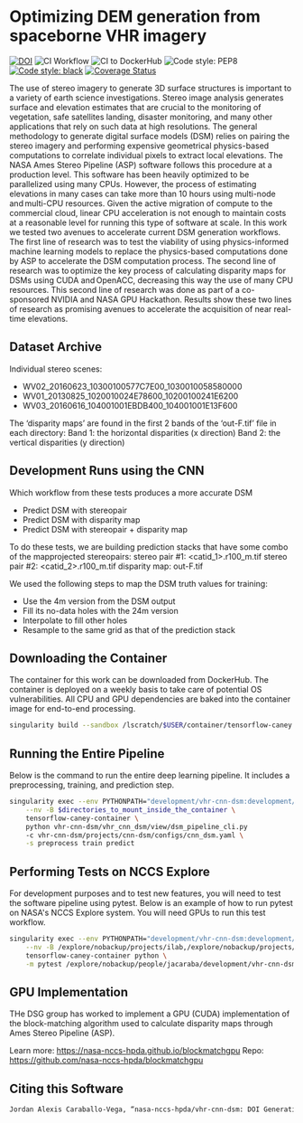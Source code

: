 # Optimizing DEM generation from spaceborne VHR imagery

[![DOI](https://zenodo.org/badge/600075861.svg)](https://zenodo.org/doi/10.5281/zenodo.10091998)
![CI Workflow](https://github.com/nasa-nccs-hpda/vhr-cnn-dsm/actions/workflows/ci.yml/badge.svg)
![CI to DockerHub ](https://github.com/nasa-nccs-hpda/vhr-cnn-dsm/actions/workflows/dockerhub.yml/badge.svg)
![Code style: PEP8](https://github.com/nasa-nccs-hpda/vhr-cnn-dsm/actions/workflows/lint.yml/badge.svg)
[![Code style: black](https://img.shields.io/badge/code%20style-black-000000.svg)](https://github.com/psf/black)
[![Coverage Status](https://coveralls.io/repos/github/nasa-nccs-hpda/vhr-cnn-dsm/badge.svg?branch=main)](https://coveralls.io/github/nasa-nccs-hpda/vhr-cnn-dsm?branch=main)

The use of stereo imagery to generate 3D surface structures is important to a variety of earth science investigations. Stereo image analysis generates surface and elevation estimates that are crucial to the monitoring of vegetation, safe satellites landing, disaster monitoring, and many other applications that rely on such data at high resolutions. The general methodology to generate digital surface models (DSM) relies on pairing the stereo imagery and performing expensive geometrical physics-based computations to correlate individual pixels to extract local elevations. The NASA Ames Stereo Pipeline (ASP) software follows this procedure at a production level. This software has been heavily optimized to be parallelized using many CPUs. However, the process of estimating elevations in many cases can take more than 10 hours using multi-node and multi-CPU resources. Given the active migration of compute to the commercial cloud, linear CPU acceleration is not enough to maintain costs at a reasonable level for running this type of software at scale. In this work we tested two avenues to accelerate current DSM generation workflows. The first line of research was to test the viability of using physics-informed machine learning models to replace the physics-based computations done by ASP to accelerate the DSM computation process. The second line of research was to optimize the key process of calculating disparity maps for DSMs using CUDA and OpenACC, decreasing this way the use of many CPU resources. This second line of research was done as part of a co-sponsored NVIDIA and NASA GPU Hackathon. Results show these two lines of research as promising avenues to accelerate the acquisition of near real-time elevations. 

## Dataset Archive

Individual stereo scenes:
  - WV02_20160623_10300100577C7E00_1030010058580000
  - WV01_20130825_1020010024E78600_10200100241E6200
  - WV03_20160616_104001001EBDB400_104001001E13F600
 
The ‘disparity maps’ are found in the first 2 bands of the ‘out-F.tif’ file in each directory:
Band 1: the horizontal disparities (x direction)
Band 2: the vertical disparities (y direction)

## Development Runs using the CNN
  
Which workflow from these tests produces a more accurate DSM

- Predict DSM with stereopair
- Predict DSM with disparity map
- Predict DSM with stereopair + disparity map
 
To do these tests, we are building prediction stacks that have some combo of the mapprojected stereopairs:
stereo pair #1: <catid_1>.r100_<res of left image>m.tif
stereo pair #2: <catid_2>.r100_<res of left image>m.tif
disparity map:  out-F.tif

We used the following steps to map the DSM truth values for training:
- Use the 4m version from the DSM output
- Fill its no-data holes with the 24m version
- Interpolate to fill other holes
- Resample to the same grid as that of the prediction stack

## Downloading the Container

The container for this work can be downloaded from DockerHub. The container is deployed on a weekly basis
to take care of potential OS vulnerabilities. All CPU and GPU dependencies are baked into the container image
for end-to-end processing.

```bash
singularity build --sandbox /lscratch/$USER/container/tensorflow-caney docker://nasanccs/tensorflow-caney:latest
```

## Running the Entire Pipeline

Below is the command to run the entire deep learning pipeline. It includes a preprocessing, training, and 
prediction step.

```bash
singularity exec --env PYTHONPATH="development/vhr-cnn-dsm:development/tensorflow-caney" \
    --nv -B $directories_to_mount_inside_the_container \
    tensorflow-caney-container \
    python vhr-cnn-dsm/vhr_cnn_dsm/view/dsm_pipeline_cli.py 
    -c vhr-cnn-dsm/projects/cnn-dsm/configs/cnn_dsm.yaml \
    -s preprocess train predict
```

## Performing Tests on NCCS Explore

For development purposes and to test new features, you will need to test the software pipeline
using pytest. Below is an example of how to run pytest on NASA's NCCS Explore system. You will
need GPUs to run this test workflow.

```bash
singularity exec --env PYTHONPATH="development/vhr-cnn-dsm:development/tensorflow-caney" \
    --nv -B /explore/nobackup/projects/ilab,/explore/nobackup/projects/3sl,$NOBACKUP,/lscratch,/explore/nobackup/people \
    tensorflow-caney-container python \
    -m pytest /explore/nobackup/people/jacaraba/development/vhr-cnn-dsm/tests
```

## GPU Implementation

THe DSG group has worked to implement a GPU (CUDA) implementation of the block-matching algorithm used to calculate disparity maps through Ames Stereo Pipeline (ASP).

Learn more: https://nasa-nccs-hpda.github.io/blockmatchgpu
Repo: https://github.com/nasa-nccs-hpda/blockmatchgpu

## Citing this Software

```bash
Jordan Alexis Caraballo-Vega, “nasa-nccs-hpda/vhr-cnn-dsm: DOI Generation”. Zenodo, Nov. 09, 2023. doi: 10.5281/zenodo.10091999.
```
